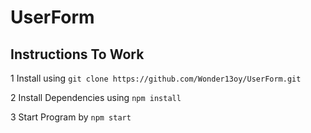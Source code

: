 # UserForm

## Instructions To Work

1 Install using `git clone https://github.com/Wonder13oy/UserForm.git`

2 Install Dependencies using `npm install`

3 Start Program by `npm start`

